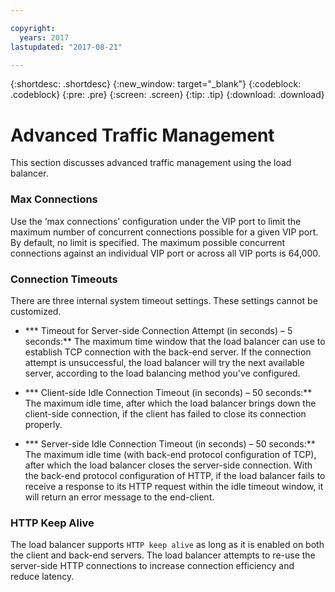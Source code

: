 ```yaml
---

copyright:
  years: 2017
lastupdated: "2017-08-21"

---
```


{:shortdesc: .shortdesc}
{:new_window: target="_blank"}
{:codeblock: .codeblock}
{:pre: .pre}
{:screen: .screen}
{:tip: .tip}
{:download: .download}

# Advanced Traffic Management
This section discusses advanced traffic management using the load balancer.

### Max Connections
Use the ‘max connections’ configuration under the VIP port to limit the maximum number of concurrent connections possible for a given VIP port. By default, no limit is specified. The maximum possible concurrent connections against an individual VIP port or across all VIP ports is 64,000. 

### Connection Timeouts
There are three internal system timeout settings. These settings cannot be customized. 

* *** Timeout for Server-side Connection Attempt (in seconds) – 5 seconds:** The maximum time window that the load balancer can use to establish TCP connection with the back-end server. If the connection attempt is unsuccessful, the load balancer will try the next available server, according to the load balancing method you've configured. 

* *** Client-side Idle Connection Timeout (in seconds) – 50 seconds:** The maximum idle time, after which the load balancer  brings down the client-side connection, if the client has failed to close its connection properly. 

* *** Server-side Idle Connection Timeout (in seconds) – 50 seconds:** The maximum idle time (with back-end protocol configuration of TCP), after which the load balancer closes the server-side connection. With the back-end protocol configuration of HTTP, if the load balancer fails to receive a response to its HTTP request within the idle timeout window, it will return an error message to the end-client. 

### HTTP Keep Alive
The load balancer supports `HTTP keep alive` as long as it is enabled on both the client and back-end servers. The load balancer attempts to re-use the server-side HTTP connections to increase connection efficiency and reduce latency.
